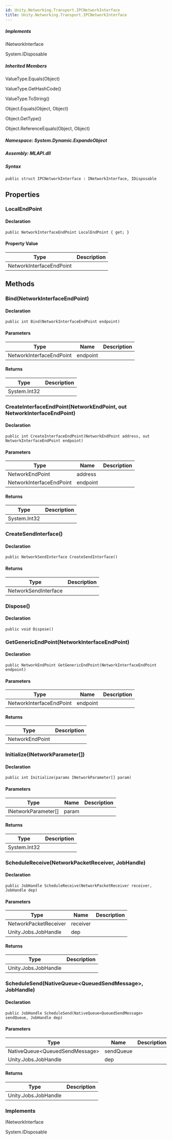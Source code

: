 ```yaml
---  
id: Unity.Networking.Transport.IPCNetworkInterface  
title: Unity.Networking.Transport.IPCNetworkInterface  
---
```


<div class="markdown level0 summary">

</div>

<div class="markdown level0 conceptual">

</div>

<div classs="implements">

##### Implements

<div>

INetworkInterface

</div>

<div>

System.IDisposable

</div>

</div>

<div class="inheritedMembers">

##### Inherited Members

<div>

ValueType.Equals(Object)

</div>

<div>

ValueType.GetHashCode()

</div>

<div>

ValueType.ToString()

</div>

<div>

Object.Equals(Object, Object)

</div>

<div>

Object.GetType()

</div>

<div>

Object.ReferenceEquals(Object, Object)

</div>

</div>

##### **Namespace**: System.Dynamic.ExpandoObject

##### **Assembly**: MLAPI.dll

##### Syntax

    public struct IPCNetworkInterface : INetworkInterface, IDisposable

## Properties 

### LocalEndPoint

<div class="markdown level1 summary">

</div>

<div class="markdown level1 conceptual">

</div>

#### Declaration

    public NetworkInterfaceEndPoint LocalEndPoint { get; }

#### Property Value

| Type                     | Description |
|--------------------------|-------------|
| NetworkInterfaceEndPoint |             |

## Methods 

### Bind(NetworkInterfaceEndPoint)

<div class="markdown level1 summary">

</div>

<div class="markdown level1 conceptual">

</div>

#### Declaration

    public int Bind(NetworkInterfaceEndPoint endpoint)

#### Parameters

| Type                     | Name     | Description |
|--------------------------|----------|-------------|
| NetworkInterfaceEndPoint | endpoint |             |

#### Returns

| Type         | Description |
|--------------|-------------|
| System.Int32 |             |

### CreateInterfaceEndPoint(NetworkEndPoint, out NetworkInterfaceEndPoint)

<div class="markdown level1 summary">

</div>

<div class="markdown level1 conceptual">

</div>

#### Declaration

    public int CreateInterfaceEndPoint(NetworkEndPoint address, out NetworkInterfaceEndPoint endpoint)

#### Parameters

| Type                     | Name     | Description |
|--------------------------|----------|-------------|
| NetworkEndPoint          | address  |             |
| NetworkInterfaceEndPoint | endpoint |             |

#### Returns

| Type         | Description |
|--------------|-------------|
| System.Int32 |             |

### CreateSendInterface()

<div class="markdown level1 summary">

</div>

<div class="markdown level1 conceptual">

</div>

#### Declaration

    public NetworkSendInterface CreateSendInterface()

#### Returns

| Type                 | Description |
|----------------------|-------------|
| NetworkSendInterface |             |

### Dispose()

<div class="markdown level1 summary">

</div>

<div class="markdown level1 conceptual">

</div>

#### Declaration

    public void Dispose()

### GetGenericEndPoint(NetworkInterfaceEndPoint)

<div class="markdown level1 summary">

</div>

<div class="markdown level1 conceptual">

</div>

#### Declaration

    public NetworkEndPoint GetGenericEndPoint(NetworkInterfaceEndPoint endpoint)

#### Parameters

| Type                     | Name     | Description |
|--------------------------|----------|-------------|
| NetworkInterfaceEndPoint | endpoint |             |

#### Returns

| Type            | Description |
|-----------------|-------------|
| NetworkEndPoint |             |

### Initialize(INetworkParameter\[\])

<div class="markdown level1 summary">

</div>

<div class="markdown level1 conceptual">

</div>

#### Declaration

    public int Initialize(params INetworkParameter[] param)

#### Parameters

| Type                  | Name  | Description |
|-----------------------|-------|-------------|
| INetworkParameter\[\] | param |             |

#### Returns

| Type         | Description |
|--------------|-------------|
| System.Int32 |             |

### ScheduleReceive(NetworkPacketReceiver, JobHandle)

<div class="markdown level1 summary">

</div>

<div class="markdown level1 conceptual">

</div>

#### Declaration

    public JobHandle ScheduleReceive(NetworkPacketReceiver receiver, JobHandle dep)

#### Parameters

| Type                  | Name     | Description |
|-----------------------|----------|-------------|
| NetworkPacketReceiver | receiver |             |
| Unity.Jobs.JobHandle  | dep      |             |

#### Returns

| Type                 | Description |
|----------------------|-------------|
| Unity.Jobs.JobHandle |             |

### ScheduleSend(NativeQueue&lt;QueuedSendMessage&gt;, JobHandle)

<div class="markdown level1 summary">

</div>

<div class="markdown level1 conceptual">

</div>

#### Declaration

    public JobHandle ScheduleSend(NativeQueue<QueuedSendMessage> sendQueue, JobHandle dep)

#### Parameters

| Type                                 | Name      | Description |
|--------------------------------------|-----------|-------------|
| NativeQueue&lt;QueuedSendMessage&gt; | sendQueue |             |
| Unity.Jobs.JobHandle                 | dep       |             |

#### Returns

| Type                 | Description |
|----------------------|-------------|
| Unity.Jobs.JobHandle |             |

### Implements

<div>

INetworkInterface

</div>

<div>

System.IDisposable

</div>
